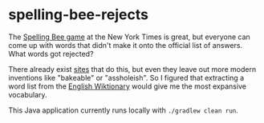 # spelling-bee-rejects

The [Spelling Bee game](https://www.nytimes.com/puzzles/spelling-bee) at the New York Times
is great, but everyone can come up with words that didn't make it onto the official list of answers.
What words got rejected?

There already exist [sites](https://nytbee.com/) that do this, but even they leave out more
modern inventions like "bakeable" or "assholeish". So I figured that extracting a word list
from the [English Wiktionary](https://en.wiktionary.org/) would give me the most expansive
vocabulary.

This Java application currently runs locally with `./gradlew clean run`.